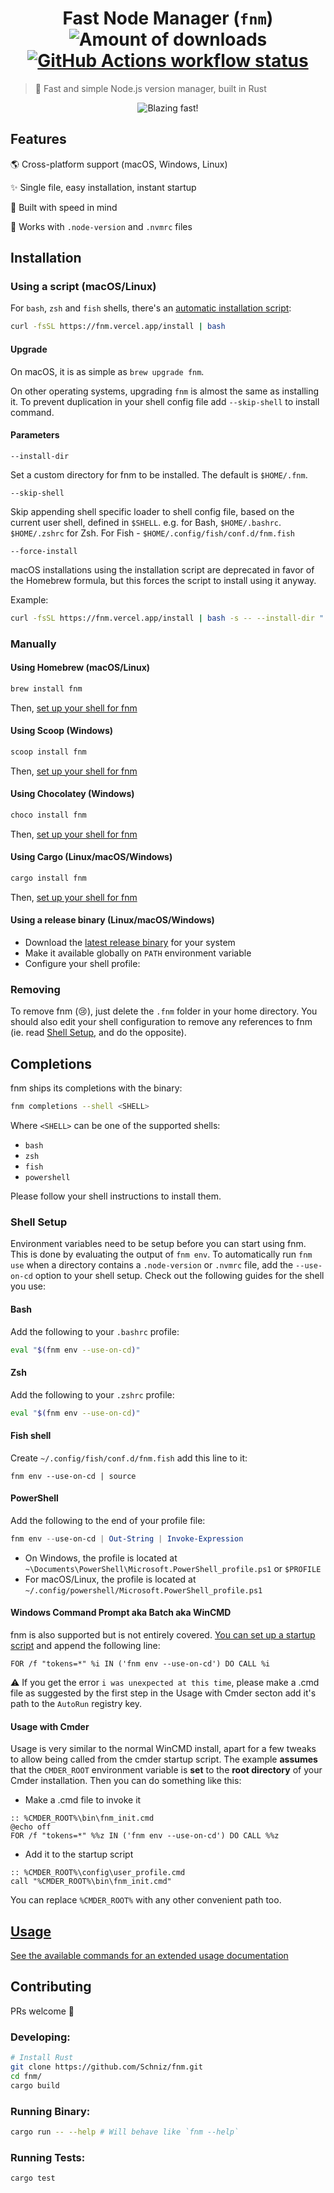 <h1 align="center">
  Fast Node Manager (<code>fnm</code>)
  <img alt="Amount of downloads" src="https://img.shields.io/github/downloads/Schniz/fnm/total.svg?style=flat" />
  <a href="https://github.com/Schniz/fnm/actions"><img src="https://img.shields.io/github/workflow/status/Schniz/fnm/Rust/master?label=workflow" alt="GitHub Actions workflow status" /></a>
</h1>

> :rocket: Fast and simple Node.js version manager, built in Rust

<div align="center">
  <img src="./docs/fnm.svg" alt="Blazing fast!">
</div>

## Features

:earth_americas: Cross-platform support (macOS, Windows, Linux)

:sparkles: Single file, easy installation, instant startup

:rocket: Built with speed in mind

:open_file_folder: Works with `.node-version` and `.nvmrc` files

## Installation

### Using a script (macOS/Linux)

For `bash`, `zsh` and `fish` shells, there's an [automatic installation script](./.ci/install.sh):

```sh
curl -fsSL https://fnm.vercel.app/install | bash
```

#### Upgrade

On macOS, it is as simple as `brew upgrade fnm`.

On other operating systems, upgrading `fnm` is almost the same as installing it. To prevent duplication in your shell config file add `--skip-shell` to install command.

#### Parameters

`--install-dir`

Set a custom directory for fnm to be installed. The default is `$HOME/.fnm`.

`--skip-shell`

Skip appending shell specific loader to shell config file, based on the current user shell, defined in `$SHELL`. e.g. for Bash, `$HOME/.bashrc`. `$HOME/.zshrc` for Zsh. For Fish - `$HOME/.config/fish/conf.d/fnm.fish`

`--force-install`

macOS installations using the installation script are deprecated in favor of the Homebrew formula, but this forces the script to install using it anyway.

Example:

```sh
curl -fsSL https://fnm.vercel.app/install | bash -s -- --install-dir "./.fnm" --skip-shell
```

### Manually

#### Using Homebrew (macOS/Linux)

```sh
brew install fnm
```

Then, [set up your shell for fnm](#shell-setup)

#### Using Scoop (Windows)

```sh
scoop install fnm
```

Then, [set up your shell for fnm](#shell-setup)

#### Using Chocolatey (Windows)

```sh
choco install fnm
```

Then, [set up your shell for fnm](#shell-setup)

#### Using Cargo (Linux/macOS/Windows)

```sh
cargo install fnm
```

Then, [set up your shell for fnm](#shell-setup)

#### Using a release binary (Linux/macOS/Windows)

- Download the [latest release binary](https://github.com/Schniz/fnm/releases) for your system
- Make it available globally on `PATH` environment variable
- Configure your shell profile:

### Removing
To remove fnm (😢), just delete the `.fnm` folder in your home directory. You should also edit your shell configuration to remove any references to fnm (ie. read [Shell Setup](#shell-setup), and do the opposite).

## Completions

fnm ships its completions with the binary:

```sh
fnm completions --shell <SHELL>
```

Where `<SHELL>` can be one of the supported shells:

- `bash`
- `zsh`
- `fish`
- `powershell`

Please follow your shell instructions to install them.

### Shell Setup

Environment variables need to be setup before you can start using fnm.
This is done by evaluating the output of `fnm env`.
To automatically run `fnm use` when a directory contains a `.node-version` or `.nvmrc` file, add the `--use-on-cd` option to your shell setup.
Check out the following guides for the shell you use:

#### Bash

Add the following to your `.bashrc` profile:

```bash
eval "$(fnm env --use-on-cd)"
```

#### Zsh

Add the following to your `.zshrc` profile:

```zsh
eval "$(fnm env --use-on-cd)"
```

#### Fish shell

Create `~/.config/fish/conf.d/fnm.fish` add this line to it:

```fish
fnm env --use-on-cd | source
```

#### PowerShell

Add the following to the end of your profile file:

```powershell
fnm env --use-on-cd | Out-String | Invoke-Expression
```

- On Windows, the profile is located at `~\Documents\PowerShell\Microsoft.PowerShell_profile.ps1` or `$PROFILE`
- For macOS/Linux, the profile is located at `~/.config/powershell/Microsoft.PowerShell_profile.ps1`

#### Windows Command Prompt aka Batch aka WinCMD

fnm is also supported but is not entirely covered. [You can set up a startup script](https://superuser.com/a/144348) and append the following line:

```batch
FOR /f "tokens=*" %i IN ('fnm env --use-on-cd') DO CALL %i
```
⚠️ If you get the error `i was unexpected at this time`, please make a .cmd file as suggested by the first step in the Usage with Cmder secton add it's path to the `AutoRun` registry key.

#### Usage with Cmder

Usage is very similar to the normal WinCMD install, apart for a few tweaks to allow being called from the cmder startup script. The example **assumes** that the `CMDER_ROOT` environment variable is **set** to the **root directory** of your Cmder installation.
Then you can do something like this:

- Make a .cmd file to invoke it
```batch
:: %CMDER_ROOT%\bin\fnm_init.cmd
@echo off
FOR /f "tokens=*" %%z IN ('fnm env --use-on-cd') DO CALL %%z
```
- Add it to the startup script
```batch
:: %CMDER_ROOT%\config\user_profile.cmd
call "%CMDER_ROOT%\bin\fnm_init.cmd"
```
You can replace `%CMDER_ROOT%` with any other convenient path too.

## [Usage](./docs/commands.md)

[See the available commands for an extended usage documentation](./docs/commands.md)

## Contributing

PRs welcome :tada:

### Developing:

```sh
# Install Rust
git clone https://github.com/Schniz/fnm.git
cd fnm/
cargo build
```

### Running Binary:

```sh
cargo run -- --help # Will behave like `fnm --help`
```

### Running Tests:

```sh
cargo test
```

